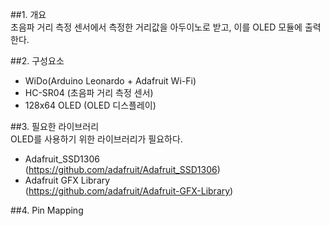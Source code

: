 ##1. 개요  
초음파 거리 측정 센서에서 측정한 거리값을 아두이노로 받고, 이를 OLED 모듈에 출력한다.  

##2. 구성요소  
- WiDo(Arduino Leonardo + Adafruit Wi-Fi)  
- HC-SR04 (초음파 거리 측정 센서)  
- 128x64 OLED (OLED 디스플레이)  

##3. 필요한 라이브러리  
OLED를 사용하기 위한 라이브러리가 필요하다.  
- Adafruit_SSD1306  
  (https://github.com/adafruit/Adafruit_SSD1306)  
- Adafruit GFX Library  
  (https://github.com/adafruit/Adafruit-GFX-Library)  

##4. Pin Mapping  
